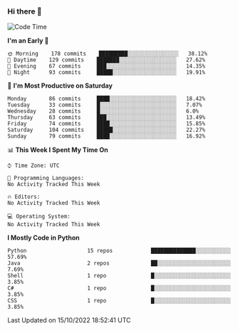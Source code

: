 ### Hi there 👋

<!--START_SECTION:waka-->
![Code Time](http://img.shields.io/badge/Code%20Time-260%20hrs%2027%20mins-blue)

**I'm an Early 🐤** 

```text
🌞 Morning    178 commits    █████████░░░░░░░░░░░░░░░░   38.12% 
🌆 Daytime    129 commits    ███████░░░░░░░░░░░░░░░░░░   27.62% 
🌃 Evening    67 commits     ███░░░░░░░░░░░░░░░░░░░░░░   14.35% 
🌙 Night      93 commits     █████░░░░░░░░░░░░░░░░░░░░   19.91%

```
📅 **I'm Most Productive on Saturday** 

```text
Monday       86 commits     ████░░░░░░░░░░░░░░░░░░░░░   18.42% 
Tuesday      33 commits     █░░░░░░░░░░░░░░░░░░░░░░░░   7.07% 
Wednesday    28 commits     █░░░░░░░░░░░░░░░░░░░░░░░░   6.0% 
Thursday     63 commits     ███░░░░░░░░░░░░░░░░░░░░░░   13.49% 
Friday       74 commits     ████░░░░░░░░░░░░░░░░░░░░░   15.85% 
Saturday     104 commits    █████░░░░░░░░░░░░░░░░░░░░   22.27% 
Sunday       79 commits     ████░░░░░░░░░░░░░░░░░░░░░   16.92%

```


📊 **This Week I Spent My Time On** 

```text
⌚︎ Time Zone: UTC

💬 Programming Languages: 
No Activity Tracked This Week

🔥 Editors: 
No Activity Tracked This Week

💻 Operating System: 
No Activity Tracked This Week

```

**I Mostly Code in Python** 

```text
Python                   15 repos            ██████████████░░░░░░░░░░░   57.69% 
Java                     2 repos             ██░░░░░░░░░░░░░░░░░░░░░░░   7.69% 
Shell                    1 repo              █░░░░░░░░░░░░░░░░░░░░░░░░   3.85% 
C#                       1 repo              █░░░░░░░░░░░░░░░░░░░░░░░░   3.85% 
CSS                      1 repo              █░░░░░░░░░░░░░░░░░░░░░░░░   3.85%

```



 Last Updated on 15/10/2022 18:52:41 UTC
<!--END_SECTION:waka-->

<!--
**e1630m/e1630m** is a ✨ _special_ ✨ repository because its `README.md` (this file) appears on your GitHub profile.

Here are some ideas to get you started:

- 🔭 I’m currently working on ...
- 🌱 I’m currently learning ...
- 👯 I’m looking to collaborate on ...
- 🤔 I’m looking for help with ...
- 💬 Ask me about ...
- 📫 How to reach me: ...
- 😄 Pronouns: ...
- ⚡ Fun fact: ...
-->
